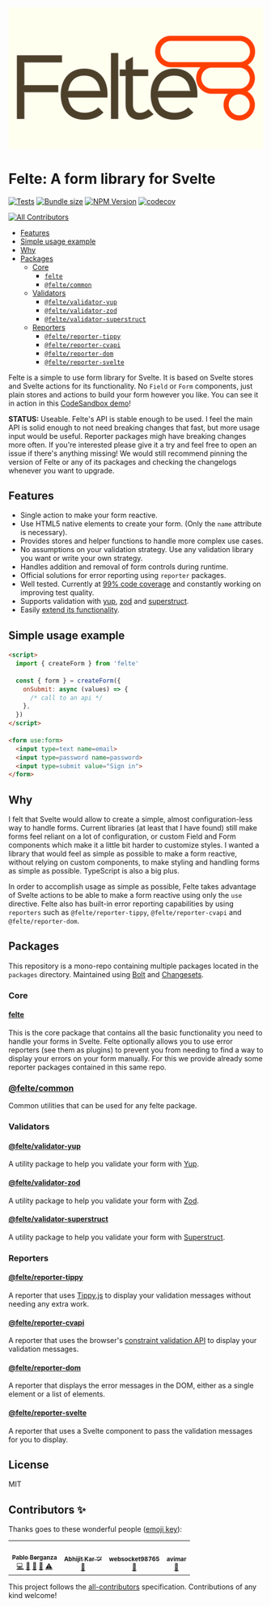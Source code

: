 ![Felte](./packages/site/static/felte-logo-thin.png)

# Felte: A form library for Svelte

[![Tests](https://github.com/pablo-abc/felte/workflows/Tests/badge.svg)](https://github.com/pablo-abc/felte/actions/workflows/test.yml)
[![Bundle size](https://img.shields.io/bundlephobia/min/felte)](https://bundlephobia.com/result?p=felte)
[![NPM Version](https://img.shields.io/npm/v/felte)](https://www.npmjs.com/package/felte)
[![codecov](https://codecov.io/gh/pablo-abc/felte/branch/main/graph/badge.svg?token=T73OJZ50LC)](https://codecov.io/gh/pablo-abc/felte)
<!-- ALL-CONTRIBUTORS-BADGE:START - Do not remove or modify this section -->
[![All Contributors](https://img.shields.io/badge/all_contributors-4-orange.svg?style=flat-square)](#contributors-)
<!-- ALL-CONTRIBUTORS-BADGE:END -->

- [Features](#features)
- [Simple usage example](#simple-usage-example)
- [Why](#why)
- [Packages](#packages)
  - [Core](#core)
    - [`felte`](./packages/felte/README.md)
    - [`@felte/common`](./packages/common/README.md)
  - [Validators](#validators)
    - [`@felte/validator-yup`](./packages/validator-yup/README.md)
    - [`@felte/validator-zod`](./packages/validator-zod/README.md)
    - [`@felte/validator-superstruct`](./packages/validator-superstruct/README.md)
  - [Reporters](#reporters)
    - [`@felte/reporter-tippy`](./packages/reporter-tippy/README.md)
    - [`@felte/reporter-cvapi`](./packages/reporter-cvapi/README.md)
    - [`@felte/reporter-dom`](./packages/reporter-dom/README.md)
    - [`@felte/reporter-svelte`](./packages/reporter-svelte/README.md)

Felte is a simple to use form library for Svelte. It is based on Svelte stores and Svelte actions for its functionality. No `Field` or `Form` components, just plain stores and actions to build your form however you like. You can see it in action in this [CodeSandbox demo](https://codesandbox.io/s/felte-demo-wce2h?file=/App.svelte)!

**STATUS:** Useable. Felte's API is stable enough to be used. I feel the main API is solid enough to not need breaking changes that fast, but more usage input would be useful. Reporter packages migh have breaking changes more often. If you're interested please give it a try and feel free to open an issue if there's anything missing! We would still recommend pinning the version of Felte or any of its packages and checking the changelogs whenever you want to upgrade.

## Features

- Single action to make your form reactive.
- Use HTML5 native elements to create your form. (Only the `name` attribute is necessary).
- Provides stores and helper functions to handle more complex use cases.
- No assumptions on your validation strategy. Use any validation library you want or write your own strategy.
- Handles addition and removal of form controls during runtime.
- Official solutions for error reporting using `reporter` packages.
- Well tested. Currently at [99% code coverage](https://app.codecov.io/gh/pablo-abc/felte) and constantly working on improving test quality.
- Supports validation with [yup](./packages/validator-yup/README.md), [zod](./packages/validator-zod/README.md) and [superstruct](./packages/validator-superstruct/README.md).
- Easily [extend its functionality](https://felte.dev/docs#extending-felte).

## Simple usage example

```html
<script>
  import { createForm } from 'felte'

  const { form } = createForm({
    onSubmit: async (values) => {
      /* call to an api */
    },
  })
</script>

<form use:form>
  <input type=text name=email>
  <input type=password name=password>
  <input type=submit value="Sign in">
</form>
```

## Why

I felt that Svelte would allow to create a simple, almost configuration-less way to handle forms. Current libraries (at least that I have found) still make forms feel reliant on a lot of configuration, or custom Field and Form components which make it a little bit harder to customize styles. I wanted a library that would feel as simple as possible to make a form reactive, without relying on custom components, to make styling and handling forms as simple as possible. TypeScript is also a big plus.

In order to accomplish usage as simple as possible, Felte takes advantage of Svelte actions to be able to make a form reactive using only the `use` directive. Felte also has built-in error reporting capabilities by using `reporters` such as `@felte/reporter-tippy`, `@felte/reporter-cvapi` and `@felte/reporter-dom`.


## Packages

This repository is a mono-repo containing multiple packages located in the `packages` directory. Maintained using [Bolt](https://github.com/boltpkg/bolt) and [Changesets](https://github.com/atlassian/changesets).

### Core

#### [felte](./packages/felte/README.md)

This is the core package that contains all the basic functionality you need to handle your forms in Svelte. Felte optionally allows you to use error reporters (see them as plugins) to prevent you from needing to find a way to display your errors on your form manually. For this we provide already some reporter packages contained in this same repo.

### [@felte/common](./packages/common/README.md)

Common utilities that can be used for any felte package.

### Validators

#### [@felte/validator-yup](./packages/validator-yup/README.md)

A utility package to help you validate your form with [Yup](https://github.com/jquense/yup).

#### [@felte/validator-zod](./packages/validator-zod/README.md)

A utility package to help you validate your form with [Zod](https://github.com/colinhacks/zod).

#### [@felte/validator-superstruct](./packages/validator-superstruct/README.md)

A utility package to help you validate your form with [Superstruct](https://docs.superstructjs.org).

### Reporters

#### [@felte/reporter-tippy](./packages/reporter-tippy/README.md)

A reporter that uses [Tippy.js](https://atomiks.github.io/tippyjs/) to display your validation messages without needing any extra work.

#### [@felte/reporter-cvapi](./packages/reporter-cvapi/README.md)

A reporter that uses the browser's [constraint validation API](https://developer.mozilla.org/en-US/docs/Web/API/Constraint_validation) to display your validation messages.

#### [@felte/reporter-dom](./packages/reporter-dom/README.md)

A reporter that displays the error messages in the DOM, either as a single element or a list of elements.

#### [@felte/reporter-svelte](./packages/reporter-svelte/README.md)

A reporter that uses a Svelte component to pass the validation messages for you to display.

## License

MIT

## Contributors ✨

Thanks goes to these wonderful people ([emoji key](https://allcontributors.org/docs/en/emoji-key)):

<!-- ALL-CONTRIBUTORS-LIST:START - Do not remove or modify this section -->
<!-- prettier-ignore-start -->
<!-- markdownlint-disable -->
<table>
  <tr>
    <td align="center"><a href="https://github.com/pablo-abc"><img src="https://avatars.githubusercontent.com/u/40573613?v=4?s=100" width="100px;" alt=""/><br /><sub><b>Pablo Berganza</b></sub></a><br /><a href="https://github.com/pablo-abc/felte/commits?author=pablo-abc" title="Code">💻</a> <a href="https://github.com/pablo-abc/felte/commits?author=pablo-abc" title="Documentation">📖</a> <a href="#ideas-pablo-abc" title="Ideas, Planning, & Feedback">🤔</a> <a href="#maintenance-pablo-abc" title="Maintenance">🚧</a> <a href="https://github.com/pablo-abc/felte/commits?author=pablo-abc" title="Tests">⚠️</a></td>
    <td align="center"><a href="https://github.com/abhijit-kar"><img src="https://avatars.githubusercontent.com/u/25662120?v=4?s=100" width="100px;" alt=""/><br /><sub><b>Abhijit Kar ツ</b></sub></a><br /><a href="https://github.com/pablo-abc/felte/issues?q=author%3Aabhijit-kar" title="Bug reports">🐛</a></td>
    <td align="center"><a href="https://github.com/websocket98765"><img src="https://avatars.githubusercontent.com/u/41795874?v=4?s=100" width="100px;" alt=""/><br /><sub><b>websocket98765</b></sub></a><br /><a href="https://github.com/pablo-abc/felte/issues?q=author%3Awebsocket98765" title="Bug reports">🐛</a></td>
    <td align="center"><a href="https://github.com/avimar"><img src="https://avatars.githubusercontent.com/u/314077?v=4?s=100" width="100px;" alt=""/><br /><sub><b>avimar</b></sub></a><br /><a href="https://github.com/pablo-abc/felte/commits?author=avimar" title="Documentation">📖</a></td>
  </tr>
</table>

<!-- markdownlint-restore -->
<!-- prettier-ignore-end -->

<!-- ALL-CONTRIBUTORS-LIST:END -->

This project follows the [all-contributors](https://github.com/all-contributors/all-contributors) specification. Contributions of any kind welcome!
